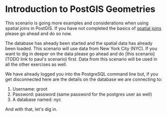 # Introduction to PostGIS Geometries
This scenario is going more examples and considerations when using spatial joins in PostGIS. If you have not completed the basics of [spatial joins](https://learn.crunchydata.com/postgis/joins/) please go ahead and do so now.  
 
The database has already been started and the spatial data has already been loaded. This scenario will use data from New York City (NYC). If you want to dig in deeper on the data please go ahead and do [this scenario](TODO link to paul's scenario) first. Data from this scenario will be used in all the other exercises as well.

We have already logged you into the PostgreSQL command line but, if you get disconnected here are the details on the database we are connecting to:
1. Username: groot
1. Password: password (same password for the postgres user as well)
1. A database named: nyc

And with that, let's dig in. 

